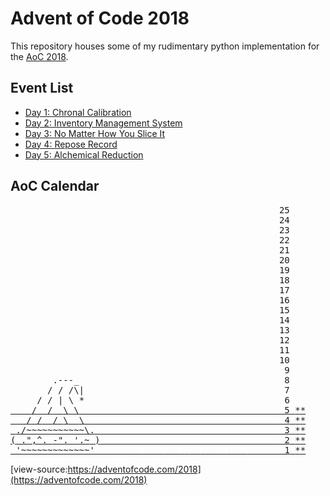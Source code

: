 # Advent of Code 2018

This repository houses some of my rudimentary python implementation for the [AoC 2018](https://adventofcode.com/2018/).

## Event List

- [Day 1: Chronal Calibration](/01)
- [Day 2: Inventory Management System](/02)
- [Day 3: No Matter How You Slice It](/03)
- [Day 4: Repose Record](/04)
- [Day 5: Alchemical Reduction](/05)

## AoC Calendar 
<main>
<pre class="calendar"><span class="calendar-day25">                                                   <span class="calendar-day">25</span></span>
<span class="calendar-day24">                                                   <span class="calendar-day">24</span></span>
<span class="calendar-day23">                                                   <span class="calendar-day">23</span></span>
<span class="calendar-day22">                                                   <span class="calendar-day">22</span></span>
<span class="calendar-day21">                                                   <span class="calendar-day">21</span></span>
<span class="calendar-day20">                                                   <span class="calendar-day">20</span></span>
<span class="calendar-day19">                                                   <span class="calendar-day">19</span></span>
<span class="calendar-day18">                                                   <span class="calendar-day">18</span></span>
<span class="calendar-day17">                                                   <span class="calendar-day">17</span></span>
<span class="calendar-day16">                                                   <span class="calendar-day">16</span></span>
<span class="calendar-day15">                                                   <span class="calendar-day">15</span></span>
<span class="calendar-day14">                                                   <span class="calendar-day">14</span></span>
<span class="calendar-day13">                                                   <span class="calendar-day">13</span></span>
<span class="calendar-day12">                                                   <span class="calendar-day">12</span></span>
<span class="calendar-day11">                                                   <span class="calendar-day">11</span></span>
<span class="calendar-day10">                                                   <span class="calendar-day">10</span></span>
<span class="calendar-day9">                                                   <span class="calendar-day"> 9</span></span>
<span class="calendar-day8">        <span class="calendar-color-r">.---_</span>                                      <span class="calendar-day"> 8</span></span>
<span class="calendar-day7">       <span class="calendar-color-r">/</span> <span class="calendar-color-d">/</span> <span class="calendar-color-r">/\|</span>                                     <span class="calendar-day"> 7</span></span>
<span class="calendar-day6">     <span class="calendar-color-r">/</span> <span class="calendar-color-d">/</span> <span class="calendar-color-d">|</span> <span class="calendar-color-r">\</span> <span class="calendar-color-y">*</span>                                     <span class="calendar-day"> 6</span><span id="calendar-countdown"></span>
<a href="/05" class="calendar-day5 calendar-verycomplete">    <span class="calendar-color-r">/</span>  <span class="calendar-color-d">/</span>  <span class="calendar-color-d">\</span> <span class="calendar-color-r">\</span>                                      <span class="calendar-day"> 5</span> <span class="calendar-mark-complete">*</span><span class="calendar-mark-verycomplete">*</span></a>
<a href="/04" class="calendar-day4 calendar-verycomplete">   <span class="calendar-color-r">/</span> <span class="calendar-color-d">/</span>  <span class="calendar-color-d">/</span> <span class="calendar-color-d">\</span>  <span class="calendar-color-r">\</span>                                     <span class="calendar-day"> 4</span> <span class="calendar-mark-complete">*</span><span class="calendar-mark-verycomplete">*</span></a>
<a href="/03" class="calendar-day3 calendar-verycomplete"> <span class="calendar-color-w">./~~~~~~~~~~~\.</span>                                   <span class="calendar-day"> 3</span> <span class="calendar-mark-complete">*</span><span class="calendar-mark-verycomplete">*</span></a>
<a href="/02" class="calendar-day2 calendar-verycomplete"><span class="calendar-color-w">(</span> <span class="calendar-color-w">.&quot;,^.</span> <span class="calendar-color-w">-&quot;.</span> <span class="calendar-color-w">'.~</span> <span class="calendar-color-w">)</span>                                  <span class="calendar-day"> 2</span> <span class="calendar-mark-complete">*</span><span class="calendar-mark-verycomplete">*</span></a>
<a href="/01" class="calendar-day1 calendar-verycomplete"><span class="calendar-color-w">_'~~~~~~~~~~~~~'_________</span> <span class="calendar-color-w">___</span> <span class="calendar-color-w">__</span> <span class="calendar-color-w">_</span>  <span class="calendar-color-w">_</span>   <span class="calendar-color-w">_</span>    <span class="calendar-color-w">_</span>     <span class="calendar-day"> 1</span> <span class="calendar-mark-complete">*</span><span class="calendar-mark-verycomplete">*</span></a>
</pre>

[view-source:https://adventofcode.com/2018](https://adventofcode.com/2018)
